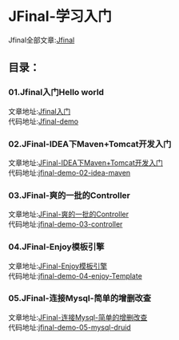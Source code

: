 # JFinal-学习入门
Jfinal全部文章:[Jfinal](https://www.yinpengfei.com/tag/jfinal/ "Jfinal")
## 目录：
### 01.Jfinal入门Hello world
文章地址:[Jfinal入门](https://www.yinpengfei.com/archives/145/ "Jfinal入门")<br>
代码地址:[Jfinal-demo](https://github.com/perfree/JFinal-learning-example/tree/master/Jfinal-demo "Jfinal-demo")
### 02.JFinal-IDEA下Maven+Tomcat开发入门
文章地址:[JFinal-IDEA下Maven+Tomcat开发入门](https://www.yinpengfei.com/archives/146/ "JFinal-IDEA下Maven+Tomcat开发入门")<br>
代码地址:[jfinal-demo-02-idea-maven](https://github.com/perfree/JFinal-learning-example/tree/master/jfinal-demo-02-idea-maven "jfinal-demo-02-idea-maven")
### 03.JFinal-爽的一批的Controller
文章地址:[JFinal-爽的一批的Controller](https://www.yinpengfei.com/archives/148/ "JFinal-爽的一批的Controller")<br>
代码地址:[jfinal-demo-03-controller](https://github.com/perfree/JFinal-learning-example/tree/master/jfinal-demo-03-controller "jfinal-demo-03-controller")
### 04.JFinal-Enjoy模板引擎
文章地址:[JFinal-Enjoy模板引擎](https://www.yinpengfei.com/archives/149/ "JFinal-Enjoy模板引擎")<br>
代码地址:[jfinal-demo-04-enjoy-Template](https://github.com/perfree/JFinal-learning-example/tree/master/jfinal-demo-04-enjoy-Template "jfinal-demo-04-enjoy-Template")
### 05.JFinal-连接Mysql-简单的增删改查
文章地址:[JFinal-连接Mysql-简单的增删改查](https://www.yinpengfei.com/archives/152/ "JFinal-连接Mysql-简单的增删改查")<br>
代码地址:[jfinal-demo-05-mysql-druid](https://github.com/perfree/JFinal-learning-example/tree/master/jfinal-demo-05-mysql-druid "jfinal-demo-05-mysql-druid")

